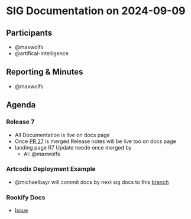 # SIG Documentation on 2024-09-09

## Participants

- @maxwolfs
- @artifical-intelligence

## Reporting & Minutes

- @maxwolfs

## Agenda

### Release 7

- All Documentation is live on docs page
- Once [PR 27](https://github.com/SovereignCloudStack/release-notes/pull/27/files) is merged Release notes will be live too on docs page
- landing page R7 Update neede once merged by
  - AI: @maxwolfs

### Artcodix Deployment Example

- @michaelbayr will commit docs by next sig docs to this [branch](https://github.com/SovereignCloudStack/docs/pull/188)

### Rookify Docs

- [Issue](https://github.com/SovereignCloudStack/rookify/issues/5)
